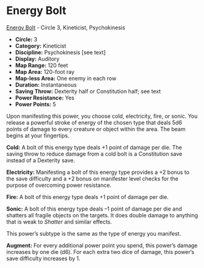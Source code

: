 # Energy Bolt

[Energy Bolt](/Psionics/E/EnergyBolt.md) - Circle 3, Kineticist, Psychokinesis

- **Circle:** 3
- **Category:** Kineticist
- **Discipline:** Psychokinesis [see text]
- **Display:** Auditory
- **Map Range:** 120 feet
- **Map Area:** 120-foot ray
- **Map-less Area:** One enemy in each row
- **Duration:** Instantaneous
- **Saving Throw:** Dexterity half or Constitution half; see text
- **Power Resistance:** Yes
- **Power Points:** 5

Upon manifesting this power, you choose cold, electricity, fire, or sonic. You release a powerful stroke of energy of the chosen type that deals 5d6 points of damage to every creature or object within the area. The beam begins at your fingertips.

**Cold:** A bolt of this energy type deals +1 point of damage per die. The saving throw to reduce damage from a cold bolt is a Constitution save instead of a Dexterity save.

**Electricity:** Manifesting a bolt of this energy type provides a +2 bonus to the save difficulty and a +2 bonus on manifester level checks for the purpose of overcoming power resistance.

**Fire:** A bolt of this energy type deals +1 point of damage per die.

**Sonic:** A bolt of this energy type deals –1 point of damage per die and shatters all fragile objects on the targets. It does double damage to anything that is weak to *Shatter* and similar effects.

This power’s subtype is the same as the type of energy you manifest. 

**Augment:** For every additional power point you spend, this power’s damage increases by one die (d6). For each extra two dice of damage, this power’s save difficulty increases by 1.
